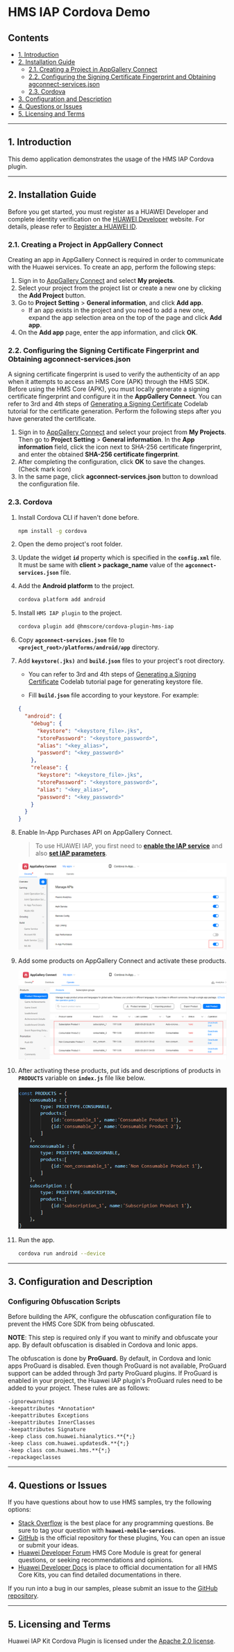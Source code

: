 # HMS IAP Cordova Demo

## Contents

- [1. Introduction](#1-introduction)
- [2. Installation Guide](#2-installation-guide)
    - [2.1. Creating a Project in AppGallery Connect](#21-creating-a-project-in-appgallery-connect)
    - [2.2. Configuring the Signing Certificate Fingerprint and Obtaining agconnect-services.json](#22-configuring-the-signing-certificate-fingerprint-and-obtaining-agconnect-servicesjson)
    - [2.3. Cordova](#23-cordova)
- [3. Configuration and Description](#3-configuration-and-description)
- [4. Questions or Issues](#4-questions-or-issues)
- [5. Licensing and Terms](#5-licensing-and-terms)

---

## 1. Introduction

This demo application demonstrates the usage of the HMS IAP Cordova plugin.

---

## 2. Installation Guide

Before you get started, you must register as a HUAWEI Developer and complete identity verification
on the [HUAWEI Developer](https://developer.huawei.com/consumer/en/?ha_source=hms1) website. For
details, please refer
to [Register a HUAWEI ID](https://developer.huawei.com/consumer/en/doc/10104?ha_source=hms1).

### 2.1. Creating a Project in AppGallery Connect

Creating an app in AppGallery Connect is required in order to communicate with the Huawei services.
To create an app, perform the following steps:

1. Sign in
   to [AppGallery Connect](https://developer.huawei.com/consumer/en/service/josp/agc/index.html?ha_source=hms1)
   and select **My projects**.
2. Select your project from the project list or create a new one by clicking the **Add Project**
   button.
3. Go to **Project Setting** > **General information**, and click **Add app**.
    - If an app exists in the project and you need to add a new one, expand the app selection area
      on the top of the page and click **Add app**.
4. On the **Add app** page, enter the app information, and click **OK**.

### 2.2. Configuring the Signing Certificate Fingerprint and Obtaining agconnect-services.json

A signing certificate fingerprint is used to verify the authenticity of an app when it attempts to
access an HMS Core (APK) through the HMS SDK. Before using the HMS Core (APK), you must locally
generate a signing certificate fingerprint and configure it in the **AppGallery Connect**. You can
refer to 3rd and 4th steps
of [Generating a Signing Certificate](https://developer.huawei.com/consumer/en/codelab/HMSPreparation/index.html#2?ha_source=hms1)
Codelab tutorial for the certificate generation. Perform the following steps after you have
generated the certificate.

1. Sign in
   to [AppGallery Connect](https://developer.huawei.com/consumer/en/service/josp/agc/index.html?ha_source=hms1)
   and select your project from **My Projects**. Then go to **Project Setting** > **General
   information**. In the **App information** field, click the icon next to SHA-256 certificate
   fingerprint, and enter the obtained **SHA-256 certificate fingerprint**.
2. After completing the configuration, click **OK** to save the changes. (Check mark icon)
3. In the same page, click **agconnect-services.json** button to download the configuration file.

### 2.3. Cordova

1. Install Cordova CLI if haven't done before.

   ```bash
   npm install -g cordova
   ```

2. Open the demo project's root folder.

3. Update the widget **`id`** property which is specified in the **`config.xml`** file. It must be
   same with **client > package_name** value of the **`agconnect-services.json`** file.

4. Add the **Android platform** to the project.

   ```bash
   cordova platform add android
   ```

5. Install `HMS IAP plugin` to the project.

   ```bash
   cordova plugin add @hmscore/cordova-plugin-hms-iap
   ```

6. Copy **`agconnect-services.json`** file to **`<project_root>/platforms/android/app`** directory.

7. Add **`keystore(.jks)`** and **`build.json`** files to your project's root directory.

    - You can refer to 3rd and 4th steps
      of [Generating a Signing Certificate](https://developer.huawei.com/consumer/en/codelab/HMSPreparation/index.html#2?ha_source=hms1)
      Codelab tutorial page for generating keystore file.

    - Fill **`build.json`** file according to your keystore. For example:

   ```json
   {
     "android": {
       "debug": {
         "keystore": "<keystore_file>.jks",
         "storePassword": "<keystore_password>",
         "alias": "<key_alias>",
         "password": "<key_password>"
       },
       "release": {
         "keystore": "<keystore_file>.jks",
         "storePassword": "<keystore_password>",
         "alias": "<key_alias>",
         "password": "<key_password>"
       }
     }
   }
   ```

8. Enable In-App Purchases API on AppGallery Connect.

   > To use HUAWEI IAP, you first need to **[enable the IAP service](https://developer.huawei.com/consumer/en/doc/distribution/app/agc-enable_service#h1-1574822945685?ha_source=hms1)** and also **[set IAP parameters](https://developer.huawei.com/consumer/en/doc/distribution/app/agc-enable_service#h1-1587376818335?ha_source=hms1)**.

   ![enable_inapp](.docs/images/enable_inapp.png)

9. Add some products on AppGallery Connect and activate these products.

   ![add_products](.docs/images/add_products.png)

10. After activating these products, put ids and descriptions of products in **`PRODUCTS`** variable
    on **`index.js`** file like below.

    ![products](.docs/images/products.png)

11. Run the app.

    ```bash
    cordova run android --device
    ```

---

## 3. Configuration and Description

### Configuring Obfuscation Scripts

Before building the APK, configure the obfuscation configuration file to prevent the HMS Core SDK
from being obfuscated.

**NOTE**: This step is required only if you want to minify and obfuscate your app. By default
obfuscation is disabled in Cordova and Ionic apps.

The obfuscation is done by **ProGuard.** By default, in Cordova and Ionic apps ProGuard is disabled.
Even though ProGuard is not available, ProGuard support can be added through 3rd party ProGuard
plugins. If ProGuard is enabled in your project, the Huawei IAP plugin's ProGuard rules need to be
added to your project. These rules are as follows:

```text
-ignorewarnings
-keepattributes *Annotation*
-keepattributes Exceptions
-keepattributes InnerClasses
-keepattributes Signature
-keep class com.huawei.hianalytics.**{*;}
-keep class com.huawei.updatesdk.**{*;}
-keep class com.huawei.hms.**{*;}
-repackageclasses
```

---

## 4. Questions or Issues

If you have questions about how to use HMS samples, try the following options:

- [Stack Overflow](https://stackoverflow.com/questions/tagged/huawei-mobile-services) is the best
  place for any programming questions. Be sure to tag your question
  with **`huawei-mobile-services`**.
- [GitHub](https://github.com/HMS-Core/hms-cordova-plugin) is the official repository for these
  plugins, You can open an issue or submit your ideas.
- [Huawei Developer Forum](https://forums.developer.huawei.com/forumPortal/en/home?fid=0101187876626530001)
  HMS Core Module is great for general questions, or seeking recommendations and opinions.
- [Huawei Developer Docs](https://developer.huawei.com/consumer/en/doc/overview/HMS-Core-Plugin?ha_source=hms1)
  is place to official documentation for all HMS Core Kits, you can find detailed documentations in
  there.

If you run into a bug in our samples, please submit an issue to
the [GitHub repository](https://github.com/HMS-Core/hms-cordova-plugin).

---

## 5. Licensing and Terms

Huawei IAP Kit Cordova Plugin is licensed under the [Apache 2.0 license](LICENSE).
